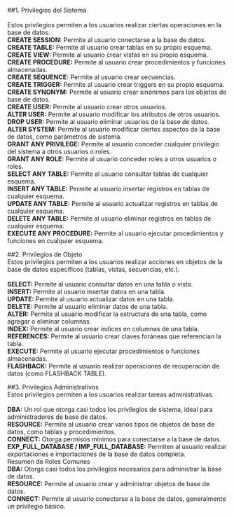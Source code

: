 ##1. Privilegios del Sistema<br>
<br>
Estos privilegios permiten a los usuarios realizar ciertas operaciones en la base de datos.<br>
**CREATE SESSION:** Permite al usuario conectarse a la base de datos.<br>
**CREATE TABLE:** Permite al usuario crear tablas en su propio esquema.<br>
**CREATE VIEW:** Permite al usuario crear vistas en su propio esquema.<br>
**CREATE PROCEDURE:** Permite al usuario crear procedimientos y funciones almacenadas.<br>
**CREATE SEQUENCE:** Permite al usuario crear secuencias.<br>
**CREATE TRIGGER:** Permite al usuario crear triggers en su propio esquema.<br>
**CREATE SYNONYM:** Permite al usuario crear sinónimos para los objetos de base de datos.<br>
**CREATE USER:** Permite al usuario crear otros usuarios.<br>
**ALTER USER:** Permite al usuario modificar los atributos de otros usuarios.<br>
**DROP USER:** Permite al usuario eliminar usuarios de la base de datos.<br>
**ALTER SYSTEM:** Permite al usuario modificar ciertos aspectos de la base de datos, como parámetros de sistema.<br>
**GRANT ANY PRIVILEGE:** Permite al usuario conceder cualquier privilegio del sistema a otros usuarios o roles.<br>
**GRANT ANY ROLE:** Permite al usuario conceder roles a otros usuarios o roles.<br>
**SELECT ANY TABLE:** Permite al usuario consultar tablas de cualquier esquema.<br>
**INSERT ANY TABLE:** Permite al usuario insertar registros en tablas de cualquier esquema.<br>
**UPDATE ANY TABLE:** Permite al usuario actualizar registros en tablas de cualquier esquema.<br>
**DELETE ANY TABLE:** Permite al usuario eliminar registros en tablas de cualquier esquema.<br>
**EXECUTE ANY PROCEDURE:** Permite al usuario ejecutar procedimientos y funciones en cualquier esquema.<br>

##2. Privilegios de Objeto<br>
Estos privilegios permiten a los usuarios realizar acciones en objetos de la base de datos específicos (tablas, vistas, secuencias, etc.).<br>
<br>
**SELECT:** Permite al usuario consultar datos en una tabla o vista.<br>
**INSERT:** Permite al usuario insertar datos en una tabla.<br>
**UPDATE:** Permite al usuario actualizar datos en una tabla.<br>
**DELETE:** Permite al usuario eliminar datos de una tabla.<br>
**ALTER:** Permite al usuario modificar la estructura de una tabla, como agregar o eliminar columnas.<br>
**INDEX:** Permite al usuario crear índices en columnas de una tabla.<br>
**REFERENCES:** Permite al usuario crear claves foráneas que referencian la tabla.<br>
**EXECUTE:** Permite al usuario ejecutar procedimientos o funciones almacenadas.<br>
**FLASHBACK:** Permite al usuario realizar operaciones de recuperación de datos (como FLASHBACK TABLE).<br>

##3. Privilegios Administrativos<br>
Estos privilegios permiten a los usuarios realizar tareas administrativas.<br>
<br>
**DBA:** Un rol que otorga casi todos los privilegios de sistema, ideal para administradores de base de datos.<br>
**RESOURCE:** Permite al usuario crear varios tipos de objetos de base de datos, como tablas y procedimientos.<br>
**CONNECT:** Otorga permisos mínimos para conectarse a la base de datos.<br>
**EXP_FULL_DATABASE / IMP_FULL_DATABASE:** Permiten al usuario realizar exportaciones e importaciones de la base de datos completa.<br>
Resumen de Roles Comunes<br>
**DBA:** Otorga casi todos los privilegios necesarios para administrar la base de datos.<br>
**RESOURCE:** Permite al usuario crear y administrar objetos de base de datos.<br>
**CONNECT:** Permite al usuario conectarse a la base de datos, generalmente un privilegio básico.<br>
